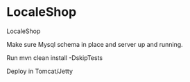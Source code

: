 # LocaleShop
LocaleShop

Make sure Mysql schema in place and server up and running.

Run mvn clean install -DskipTests

Deploy in Tomcat/Jetty